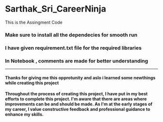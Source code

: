 # Sarthak_Sri_CareerNinja
This is the Assingment Code

### Make sure to install all the dependecies for smooth run
### I have given requirement.txt file for the required libraries
### In Notebook , comments are made for better understanding

---------------------------------------------------------------------------------------------------------------------
#### Thanks for giving me this opprotunity and aslo i learned some newthings while creating this project 
#### Throughout the process of creating this project, I have put in my best efforts to complete this project. I'm aware that there are areas where improvements can be and should be made. As I'm at the early stages of my career, I value constructive feedback and professional guidance to enhance my skills.
